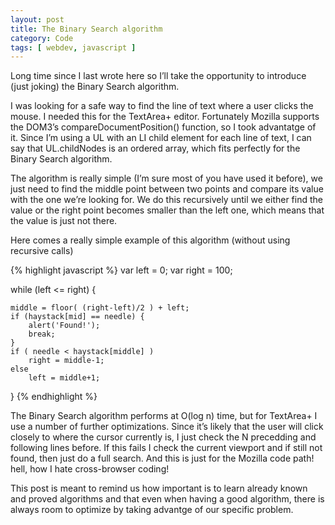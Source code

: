 ```yaml
---
layout: post
title: The Binary Search algorithm
category: Code
tags: [ webdev, javascript ]
---
```


Long time since I last wrote here so I’ll take the opportunity to introduce
(just joking) the Binary Search algorithm.

I was looking for a safe way to find the line of text where a user clicks the
mouse. I needed this for the TextArea+ editor. Fortunately Mozilla supports the
DOM3’s compareDocumentPosition() function, so I took advantatge of it. Since I’m
using a UL with an LI child element for each line of text, I can say that
UL.childNodes is an ordered array, which fits perfectly for the Binary Search
algorithm.

The algorithm is really simple (I’m sure most of you have used it before), we
just need to find the middle point between two points and compare its value with
the one we’re looking for. We do this recursively until we either find the value
or the right point becomes smaller than the left one, which means that the value
is just not there.

Here comes a really simple example of this algorithm (without using recursive calls)

{% highlight javascript %}
var left = 0;
var right = 100;

while (left <= right) {

    middle = floor( (right-left)/2 ) + left;
    if (haystack[mid] == needle) {
        alert('Found!');
        break;
    }
    if ( needle < haystack[middle] )
        right = middle-1;
    else
        left = middle+1;
}
{% endhighlight %}

The Binary Search algorithm performs at O(log n) time, but for TextArea+ I use
a number of further optimizations. Since it’s likely that the user will click
closely to where the cursor currently is, I just check the N precedding and
following lines before. If this fails I check the current viewport and if still
not found, then just do a full search. And this is just for the Mozilla code
path! hell, how I hate cross-browser coding!

This post is meant to remind us how important is to learn already known and
proved algorithms and that even when having a good algorithm, there is always
room to optimize by taking advantge of our specific problem.
